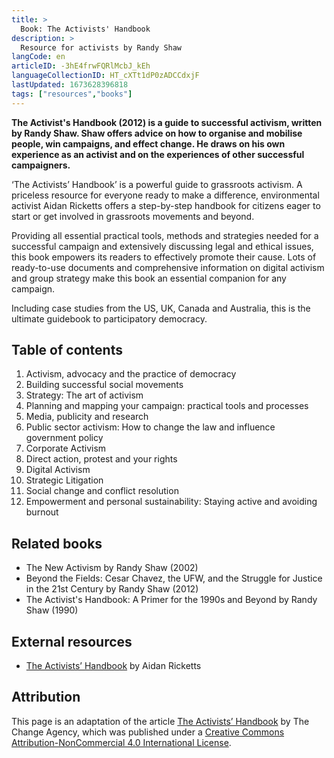 ```yaml
---
title: >
  Book: The Activists' Handbook
description: >
  Resource for activists by Randy Shaw
langCode: en
articleID: -3hE4frwFQRlMcbJ_kEh
languageCollectionID: HT_cXTt1dP0zADCCdxjF
lastUpdated: 1673628396818
tags: ["resources","books"]
---
```


**The Activist's Handbook (2012) is a guide to successful activism, written by Randy Shaw. Shaw offers advice on how to organise and mobilise people, win campaigns, and effect change. He draws on his own experience as an activist and on the experiences of other successful campaigners.**

‘The Activists’ Handbook’ is a powerful guide to grassroots activism. A priceless resource for everyone ready to make a difference, environmental activist Aidan Ricketts offers a step-by-step handbook for citizens eager to start or get involved in grassroots movements and beyond.

Providing all essential practical tools, methods and strategies needed for a successful campaign and extensively discussing legal and ethical issues, this book empowers its readers to effectively promote their cause. Lots of ready-to-use documents and comprehensive information on digital activism and group strategy make this book an essential companion for any campaign.

Including case studies from the US, UK, Canada and Australia, this is the ultimate guidebook to participatory democracy.

## Table of contents

1.  Activism, advocacy and the practice of democracy
2.  Building successful social movements
3.  Strategy: The art of activism
4.  Planning and mapping your campaign: practical tools and processes
5.  Media, publicity and research
6.  Public sector activism: How to change the law and influence government policy
7.  Corporate Activism
8.  Direct action, protest and your rights
9.  Digital Activism
10.  Strategic Litigation
11.  Social change and conflict resolution
12.  Empowerment and personal sustainability: Staying active and avoiding burnout

## Related books

-   The New Activism by Randy Shaw (2002)
-   Beyond the Fields: Cesar Chavez, the UFW, and the Struggle for Justice in the 21st Century by Randy Shaw (2012)
-   The Activist's Handbook: A Primer for the 1990s and Beyond by Randy Shaw (1990)

## External resources

-   [The Activists’ Handbook](https://aidanricketts.com/the-activists-handbook/) by Aidan Ricketts

## Attribution

This page is an adaptation of the article [The Activists’ Handbook](https://thechangeagency.org/the-activists-handbook/) by The Change Agency, which was published under a [Creative Commons Attribution-NonCommercial 4.0 International License](http://creativecommons.org/licenses/by-nc/4.0/).
